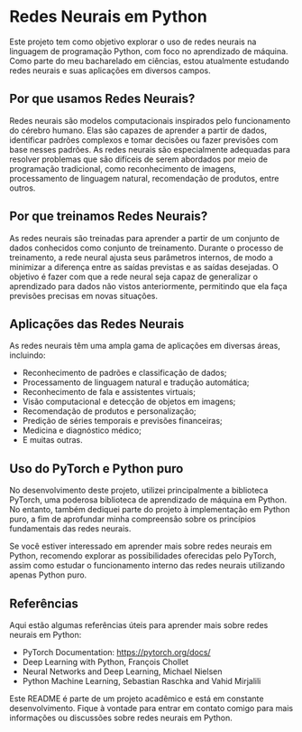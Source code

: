 
</head>
<body>
  <h1>Redes Neurais em Python</h1>

  <p>Este projeto tem como objetivo explorar o uso de redes neurais na linguagem de programação Python, com foco no aprendizado de máquina. Como parte do meu bacharelado em ciências, estou atualmente estudando redes neurais e suas aplicações em diversos campos.</p>

  <h2>Por que usamos Redes Neurais?</h2>

  <p>Redes neurais são modelos computacionais inspirados pelo funcionamento do cérebro humano. Elas são capazes de aprender a partir de dados, identificar padrões complexos e tomar decisões ou fazer previsões com base nesses padrões. As redes neurais são especialmente adequadas para resolver problemas que são difíceis de serem abordados por meio de programação tradicional, como reconhecimento de imagens, processamento de linguagem natural, recomendação de produtos, entre outros.</p>

  <h2>Por que treinamos Redes Neurais?</h2>

  <p>As redes neurais são treinadas para aprender a partir de um conjunto de dados conhecidos como conjunto de treinamento. Durante o processo de treinamento, a rede neural ajusta seus parâmetros internos, de modo a minimizar a diferença entre as saídas previstas e as saídas desejadas. O objetivo é fazer com que a rede neural seja capaz de generalizar o aprendizado para dados não vistos anteriormente, permitindo que ela faça previsões precisas em novas situações.</p>

  <h2>Aplicações das Redes Neurais</h2>

  <p>As redes neurais têm uma ampla gama de aplicações em diversas áreas, incluindo:</p>

  <ul>
    <li>Reconhecimento de padrões e classificação de dados;</li>
    <li>Processamento de linguagem natural e tradução automática;</li>
    <li>Reconhecimento de fala e assistentes virtuais;</li>
    <li>Visão computacional e detecção de objetos em imagens;</li>
    <li>Recomendação de produtos e personalização;</li>
    <li>Predição de séries temporais e previsões financeiras;</li>
    <li>Medicina e diagnóstico médico;</li>
    <li>E muitas outras.</li>
  </ul>

  <h2>Uso do PyTorch e Python puro</h2>

  <p>No desenvolvimento deste projeto, utilizei principalmente a biblioteca PyTorch, uma poderosa biblioteca de aprendizado de máquina em Python. No entanto, também dediquei parte do projeto à implementação em Python puro, a fim de aprofundar minha compreensão sobre os princípios fundamentais das redes neurais.</p>

  <p>Se você estiver interessado em aprender mais sobre redes neurais em Python, recomendo explorar as possibilidades oferecidas pelo PyTorch, assim como estudar o funcionamento interno das redes neurais utilizando apenas Python puro.</p>

  <h2>Referências</h2>

  <p>Aqui estão algumas referências úteis para aprender mais sobre redes neurais em Python:</p>

  <ul>
    <li>PyTorch Documentation: <a href="https://pytorch.org/docs/">https://pytorch.org/docs/</a></li>
    <li>Deep Learning with Python, François Chollet</li>
    <li>Neural Networks and Deep Learning, Michael Nielsen</li>
    <li>Python Machine Learning, Sebastian Raschka and Vahid Mirjalili</li>
  </ul>

  <p>Este README é parte de um projeto acadêmico e está em constante desenvolvimento. Fique à vontade para entrar em contato comigo para mais informações ou discussões sobre redes neurais em Python.</p>
</body>
</html>

